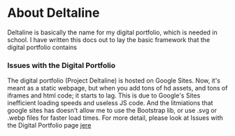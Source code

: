 # About  Deltaline
 Deltaline is basically the name for my digital portfolio, which is needed in school. I have written this docs out to lay the basic framework that the digital portfolio contains

### Issues with the Digital Portfolio

The digital portfolio (Project Deltaline) is hosted on Google Sites. Now, it's meant as a static webpage, but when you add tons of hd assets, and tons of iframes and html code; it starts to lag. 
This is due to Google's Sites inefficient loading speeds and useless JS code. And the litmiations that google sites has doesn't allow me to use the Bootstrap lib, or use .svg or .webp files for faster load times. For more detail, please look at Issues with the Digital Portfolio page [jere](https://no767.github.io/Project-Deltaline-Docs/Loadtimes/)